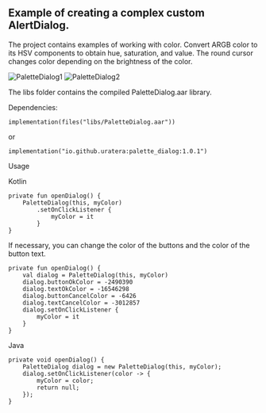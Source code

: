 ## Example of creating a complex custom AlertDialog.

The project contains examples of working with color.
Convert ARGB color to its HSV components to obtain hue, saturation, and value.
The round cursor changes color depending on the brightness of the color.

![PaletteDialog1](https://github.com/user-attachments/assets/b1a34c87-77f9-4693-af95-7446cfe408b4)
![PaletteDialog2](https://github.com/user-attachments/assets/12777040-1255-4835-8cbe-1029ae06a8cc)

The libs folder contains the compiled PaletteDialog.aar library.

Dependencies:
```
implementation(files("libs/PaletteDialog.aar"))
```
or
```
implementation("io.github.uratera:palette_dialog:1.0.1")
```
Usage

Kotlin

```
private fun openDialog() {
    PaletteDialog(this, myColor)
        .setOnClickListener {
            myColor = it
        }
}
```

If necessary, you can change the color of the buttons and the color of the button text.

```
private fun openDialog() {
    val dialog = PaletteDialog(this, myColor)
    dialog.buttonOkColor = -2490390
    dialog.textOkColor = -16546298
    dialog.buttonCancelColor = -6426
    dialog.textCancelColor = -3012857
    dialog.setOnClickListener {
        myColor = it
    }
}
```

Java

```
private void openDialog() {
    PaletteDialog dialog = new PaletteDialog(this, myColor);
    dialog.setOnClickListener(color -> {
        myColor = color;
        return null;
    });
}
```

